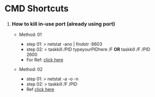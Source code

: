<h1> CMD Shortcuts </h1>
<ol>
  <li>
    <h3>How to kill in-use port (already using port)</h3>
    <ul>
      <li><p>Method: 01</p>
        <ul>
          <li>step 01:  > netstat -ano | findstr :8603 </li>
          <li>step 02:  > taskkill /PID typeyourPIDhere /F <b>OR</b> taskkill /F /PID 2600</li>
          <li>For Ref: <a href="https://stackoverflow.com/questions/39632667/how-to-kill-the-process-currently-using-a-port-on-localhost-               in-          windows">click here </a></li>
        </ul>  
      </li>
      <li><p>Method: 02</p>
        <ul>
          <li>step 01: > netstat -a -o -n</li>
          <li>step 02:  >  taskkill /F /PID <PID No of the selected PORT></li>
          <li>Ref <a href="https://rodrigothescientist.wordpress.com/2013/07/23/kills-the-process-at-a-certain-port-in-windows-7/">click here</a></li>
        </ul>  
      </li>
    </ul>
  </li>
</ol>
